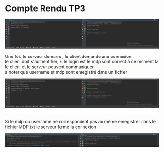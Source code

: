 <h1> Compte Rendu TP3 </h1>

<img src="captures/capure1.png">
<p> Une fois le serveur demarre , le client demande une connexion <br>
    le client doit s'authentifier, si le login est le mdp sont correct à ce moment la le client et le serveur peuvent communiquer<br>
    à noter que username et mdp sont enregistré dans un fichier
</p>
 <img src="captures/capture2.png">
<p> Si le mdp ou username ne correspondent pas au même enregistrer dans le fichier MDP.txt le serveur ferme la connexion  </p>
<img src="captures/capture3.png">

